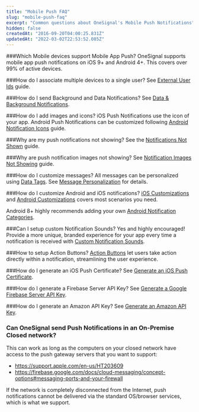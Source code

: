 ```yaml
---
title: "Mobile Push FAQ"
slug: "mobile-push-faq"
excerpt: "Common questions about OneSignal's Mobile Push Notifications"
hidden: false
createdAt: "2016-09-20T04:00:25.831Z"
updatedAt: "2022-03-02T22:53:52.085Z"
---
```

###Which Mobile devices support Mobile App Push?
OneSignal supports mobile app push notifications on iOS 9+ and Android 4+. This covers over 99% of active devices.

###How do I associate multiple devices to a single user?
See [External User Ids](doc:external-user-ids) guide.

###How do I send Background and Data Notifications?
See [Data & Background Notifications](doc:data-notifications).

###How do I add images and icons?
iOS Push Notifications use the icon of your app.
Android Push Notifications can be customized following [Android Notification Icons](doc:customize-notification-icons) guide.

###Why are my push notifications not showing?
See the [Notifications Not Shown](doc:notifications-show-successful-but-are-not-being-shown) guide.

###Why are push notification images not showing?
See [Notification Images Not Showing](doc:notification-images-not-showing) guide.

###How do I customize messages?
All messages can be personalized using [Data Tags](doc:add-user-data-tags). See [Message Personalization](doc:personalization) for details.

###How do I customize Android and iOS notifications?
[iOS Customizations](doc:ios-customizations) and [Android Customizations](doc:android-customizations) covers most scenarios you need. 

Android 8+ highly recommends adding your own [Android Notification Categories](doc:android-notification-categories).

###Can I setup custom Notification Sounds?
Yes and highly encouraged! Provide a more unique, branded experience for your app every time a notification is received with [Custom Notification Sounds](doc:customize-notification-sounds).

###How to setup Action Buttons?
[Action Buttons](doc:action-buttons) let users take action directly within a notification, streamlining the user experience.

###How do I generate an iOS Push Certificate?
See [Generate an iOS Push Certificate](doc:generate-an-ios-push-certificate).

###How do I generate a Firebase Server API Key?
See [Generate a Google Firebase Server API Key](doc:generate-a-google-server-api-key).

###How do I generate an Amazon API Key?
See [Generate an Amazon API Key](doc:generate-an-amazon-api-key).

### Can OneSignal send Push Notifications in an On-Premise Closed network?

This can work as long as the computers on your closed network have access to the push gateway servers that you  want to support:
- https://support.apple.com/en-us/HT203609
- https://firebase.google.com/docs/cloud-messaging/concept-options#messaging-ports-and-your-firewall

If the network is completely disconnected from the Internet, push notifications cannot be delivered via the standard OS/browser services, which is what we support.